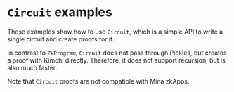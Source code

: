 # `Circuit` examples

These examples show how to use `Circuit`, which is a simple API to write a single circuit and create proofs for it.

In contrast to `ZkProgram`, `Circuit` does not pass through Pickles, but creates a proof with Kimchi directly. Therefore, it does not support recursion, but is also much faster.

Note that `Circuit` proofs are not compatible with Mina zkApps.
